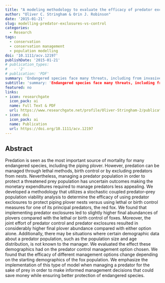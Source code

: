 ```yaml
---
title: "A modeling methodology to evaluate the efficacy of predator exclosures versus predator control"
author: "Oliver C. Stringham & Orin J. Robinson"
date: '2015-01-21'
slug: modelling-predator-exclosures-vs-control
categories:
  - Research
tags:
  - conservation
  - conservation management
  - population modelling
doi: '10.1111/acv.12197'
publishDate: '2015-01-21'
# publication_types:
#   - '2'
# publication: 'PDF'
summary: 'Endangered species face many threats, including from invasive predators. Here, we developed a modelling method to compare different management options for controlling predators. We then applied this method to compared management options for the endangered shorebird, the piping plover, which faces predation threats from the red fox along New Jersey beaches.'
subtitle: 'summary: 'Endangered species face many threats, including from invasive predators. Here, we developed a modelling method to compare different management options for controlling predators. We then applied this method to compared management options for the endangered shorebird, the piping plover, which faces predation threats from the red fox along New Jersey beaches.'
featured: no
links:
- icon: researchgate
  icon_pack: ai
  name: Full Text & PDF
  url: https://www.researchgate.net/profile/Oliver-Stringham-2/publication/272742283_A_modeling_methodology_to_evaluate_the_efficacy_of_predator_exclosures_versus_predator_control_Modeling_predator_exclosures_versus_predator_control/links/603867b4299bf1cc26efb5a6/A-modeling-methodology-to-evaluate-the-efficacy-of-predator-exclosures-versus-predator-control-Modeling-predator-exclosures-versus-predator-control.pdf
- icon: doi
  icon_pack: ai
  name: Publication
  url: https://doi.org/10.1111/acv.12197
---
```


## Abstract

Predation is seen as the most important source of mortality for many endangered species, including the piping plover. However, predation can be managed through lethal methods, birth control or by excluding predators from nests. Nevertheless, managing a predator population in order to protect a threatened prey population has uncertain outcomes making the monetary expenditures required to manage predators less appealing. We developed a methodology that utilizes a stochastic coupled predator–prey population viability analysis to determine the efficacy of using predator exclosures to protect piping plover nests versus using lethal or birth control measures for one of its principal predators, the red fox. We found that implementing predator exclosures led to slightly higher final abundances of plovers compared with the lethal or birth control of foxes. Moreover, the joint effort of predator control and predator exclosures resulted in considerably higher final plover abundance compared with either option alone. Additionally, there may be situations where certain demographic data about a predator population, such as the population size and age distribution, is not known to the manager. We evaluated the effect these demographics had on the predator control management option chosen. We found that the efficacy of different management options change depending on the starting demographics of the fox population. We emphasize the implementation of this type of model when managing a predator for the sake of prey in order to make informed management decisions that could save money while ensuring better protection of endangered species.